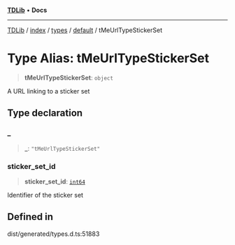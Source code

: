 [**TDLib**](../../../../../../README.md) • **Docs**

***

[TDLib](../../../../../../modules.md) / [index](../../../../../README.md) / [types](../../../README.md) / [default](../README.md) / tMeUrlTypeStickerSet

# Type Alias: tMeUrlTypeStickerSet

> **tMeUrlTypeStickerSet**: `object`

A URL linking to a sticker set

## Type declaration

### \_

> **\_**: `"tMeUrlTypeStickerSet"`

### sticker\_set\_id

> **sticker\_set\_id**: [`int64`](int64.md)

Identifier of the sticker set

## Defined in

dist/generated/types.d.ts:51883
